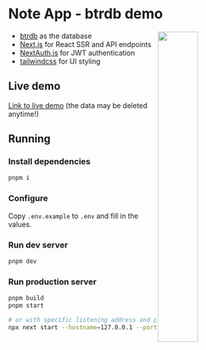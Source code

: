 # Note App - btrdb demo

<img align="right" src="https://user-images.githubusercontent.com/14901890/155878043-6eb5b4fc-a467-47d0-b5d3-18968b09fc34.png" width="40%" />

- [btrdb](https://github.com/lideming/btrdb) as the database
- [Next.js](https://nextjs.org/) for React SSR and API endpoints
- [NextAuth.js](https://next-auth.js.org/) for JWT authentication
- [tailwindcss](https://tailwindcss.com/) for UI styling

## Live demo

[Link to live demo](https://note.yuuza.net/) (the data may be deleted anytime!)

## Running

### Install dependencies

```bash
pnpm i
```

### Configure

Copy `.env.example` to `.env` and fill in the values.

### Run dev server

```bash
pnpm dev
```

### Run production server

```bash
pnpm build
pnpm start

# or with specific listening address and port:
npx next start --hostname=127.0.0.1 --port=8080
```
